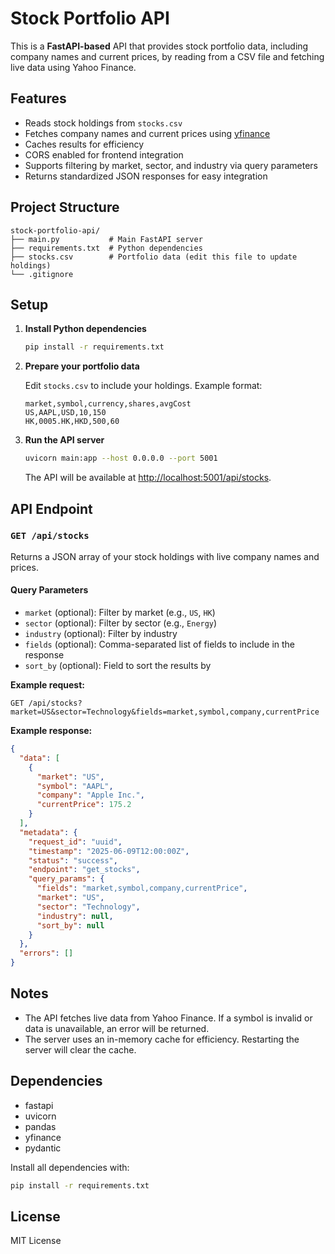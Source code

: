 # Stock Portfolio API

This is a **FastAPI-based** API that provides stock portfolio data, including company names and current prices, by reading from a CSV file and fetching live data using Yahoo Finance.

## Features

- Reads stock holdings from `stocks.csv`
- Fetches company names and current prices using [yfinance](https://github.com/ranaroussi/yfinance)
- Caches results for efficiency
- CORS enabled for frontend integration
- Supports filtering by market, sector, and industry via query parameters
- Returns standardized JSON responses for easy integration

## Project Structure

```
stock-portfolio-api/
├── main.py           # Main FastAPI server
├── requirements.txt  # Python dependencies
├── stocks.csv        # Portfolio data (edit this file to update holdings)
└── .gitignore
```

## Setup

1. **Install Python dependencies**

   ```bash
   pip install -r requirements.txt
   ```

2. **Prepare your portfolio data**

   Edit `stocks.csv` to include your holdings. Example format:

   ```
   market,symbol,currency,shares,avgCost
   US,AAPL,USD,10,150
   HK,0005.HK,HKD,500,60
   ```

3. **Run the API server**

   ```bash
   uvicorn main:app --host 0.0.0.0 --port 5001
   ```

   The API will be available at [http://localhost:5001/api/stocks](http://localhost:5001/api/stocks).

## API Endpoint

### `GET /api/stocks`

Returns a JSON array of your stock holdings with live company names and prices.

#### Query Parameters

- `market` (optional): Filter by market (e.g., `US`, `HK`)
- `sector` (optional): Filter by sector (e.g., `Energy`)
- `industry` (optional): Filter by industry
- `fields` (optional): Comma-separated list of fields to include in the response
- `sort_by` (optional): Field to sort the results by

**Example request:**

```
GET /api/stocks?market=US&sector=Technology&fields=market,symbol,company,currentPrice
```

**Example response:**

```json
{
  "data": [
    {
      "market": "US",
      "symbol": "AAPL",
      "company": "Apple Inc.",
      "currentPrice": 175.2
    }
  ],
  "metadata": {
    "request_id": "uuid",
    "timestamp": "2025-06-09T12:00:00Z",
    "status": "success",
    "endpoint": "get_stocks",
    "query_params": {
      "fields": "market,symbol,company,currentPrice",
      "market": "US",
      "sector": "Technology",
      "industry": null,
      "sort_by": null
    }
  },
  "errors": []
}
```

## Notes

- The API fetches live data from Yahoo Finance. If a symbol is invalid or data is unavailable, an error will be returned.
- The server uses an in-memory cache for efficiency. Restarting the server will clear the cache.

## Dependencies

- fastapi
- uvicorn
- pandas
- yfinance
- pydantic

Install all dependencies with:

```bash
pip install -r requirements.txt
```

## License

MIT License